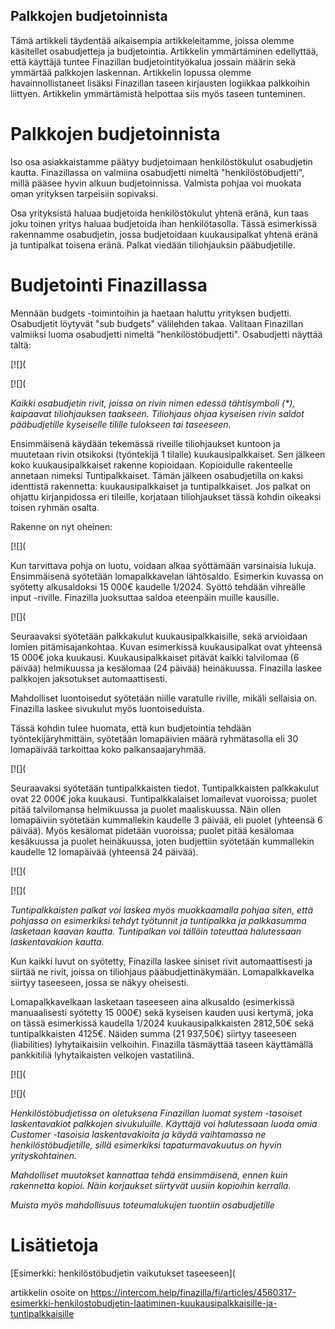 ## Palkkojen budjetoinnista

Tämä artikkeli täydentää aikaisempia artikkeleitamme, joissa olemme käsitellet osabudjetteja ja budjetointia. Artikkelin ymmärtäminen edellyttää, että käyttäjä tuntee Finazillan budjetointityökalua jossain määrin sekä ymmärtää palkkojen laskennan. Artikkelin lopussa olemme havainnollistaneet lisäksi Finazillan taseen kirjausten logiikkaa palkkoihin liittyen. Artikkelin ymmärtämistä helpottaa siis myös taseen tunteminen.

# Palkkojen budjetoinnista

Iso osa asiakkaistamme päätyy budjetoimaan henkilöstökulut osabudjetin kautta. Finazillassa on valmiina osabudjetti nimeltä "henkilöstöbudjetti", millä pääsee hyvin alkuun budjetoinnissa. Valmista pohjaa voi muokata oman yrityksen tarpeisiin sopivaksi.

Osa yrityksistä haluaa budjetoida henkilöstökulut yhtenä eränä, kun taas joku toinen yritys haluaa budjetoida ihan henkilötasolla. Tässä esimerkissä rakennamme osabudjetin, jossa budjetoidaan kuukausipalkat yhtenä eränä ja tuntipalkat toisena eränä. Palkat viedään tiliohjauksin pääbudjetille.

# Budjetointi Finazillassa

Mennään budgets -toimintoihin ja haetaan haluttu yrityksen budjetti. Osabudjetit löytyvät "sub budgets" välilehden takaa. Valitaan Finazillan valmiiksi luoma osabudjetti nimeltä "henkilöstöbudjetti". Osabudjetti näyttää tältä:

[![](

[![](

*Kaikki osabudjetin rivit, joissa on rivin nimen edessä tähtisymboli (\*), kaipaavat tiliohjauksen taakseen. Tiliohjaus ohjaa kyseisen rivin saldot pääbudjetille kyseiselle tilille tulokseen tai taseeseen.*

Ensimmäisenä käydään tekemässä riveille tiliohjaukset kuntoon ja muutetaan rivin otsikoksi (työntekijä 1 tilalle) kuukausipalkkaiset. Sen jälkeen koko kuukausipalkkaiset rakenne kopioidaan. Kopioidulle rakenteelle annetaan nimeksi Tuntipalkkaiset. Tämän jälkeen osabudjetilla on kaksi identtistä rakennetta: kuukausipalkkaiset ja tuntipalkkaiset. Jos palkat on ohjattu kirjanpidossa eri tileille, korjataan tiliohjaukset tässä kohdin oikeaksi toisen ryhmän osalta.

Rakenne on nyt oheinen:

[![](

Kun tarvittava pohja on luotu, voidaan alkaa syöttämään varsinaisia lukuja. Ensimmäisenä syötetään lomapalkkavelan lähtösaldo. Esimerkin kuvassa on syötetty alkusaldoksi 15 000€ kaudelle 1/2024. Syöttö tehdään vihreälle input -riville. Finazilla juoksuttaa saldoa eteenpäin muille kausille.

[![](

Seuraavaksi syötetään palkkakulut kuukausipalkkaisille, sekä arvioidaan lomien pitämisajankohtaa. Kuvan esimerkissä kuukausipalkat ovat yhteensä 15 000€ joka kuukausi. Kuukausipalkkaiset pitävät kaikki talvilomaa (6 päivää) helmikuussa ja kesälomaa (24 päivää) heinäkuussa. Finazilla laskee palkkojen jaksotukset automaattisesti.

Mahdolliset luontoisedut syötetään niille varatulle riville, mikäli sellaisia on. Finazilla laskee sivukulut myös luontoiseduista.

Tässä kohdin tulee huomata, että kun budjetointia tehdään työntekijäryhmittäin, syötetään lomapäivien määrä ryhmätasolla eli 30 lomapäivää tarkoittaa koko palkansaajaryhmää.

[![](

Seuraavaksi syötetään tuntipalkkaisten tiedot. Tuntipalkkaisten palkkakulut ovat 22 000€ joka kuukausi. Tuntipalkkalaiset lomailevat vuoroissa; puolet pitää talvilomansa helmikuussa ja puolet maaliskuussa. Näin ollen lomapäiviin syötetään kummallekin kaudelle 3 päivää, eli puolet (yhteensä 6 päivää). Myös kesälomat pidetään vuoroissa; puolet pitää kesälomaa kesäkuussa ja puolet heinäkuussa, joten budjettiin syötetään kummallekin kaudelle 12 lomapäivää (yhteensä 24 päivää).

[![](

[![](

*Tuntipalkkaisten palkat voi laskea myös muokkaamalla pohjaa siten, että pohjassa on esimerkiksi tehdyt työtunnit ja tuntipalkka ja palkkasumma lasketaan kaavan kautta. Tuntipalkan voi tällöin toteuttaa halutessaan laskentavakion kautta.* 

Kun kaikki luvut on syötetty, Finazilla laskee siniset rivit automaattisesti ja siirtää ne rivit, joissa on tiliohjaus pääbudjettinäkymään. Lomapalkkavelka siirtyy taseeseen, jossa se näkyy oheisesti.

Lomapalkkavelkaan lasketaan taseeseen aina alkusaldo (esimerkissä manuaalisesti syötetty 15 000€) sekä kyseisen kauden uusi kertymä, joka on tässä esimerkissä kaudella 1/2024 kuukausipalkkaisten 2812,50€ sekä tuntipalkkaisten 4125€. Näiden summa (21 937,50€) siirtyy taseeseen (liabilities) lyhytaikaisiin velkoihin. Finazilla täsmäyttää taseen käyttämällä pankkitiliä lyhytaikaisten velkojen vastatilinä.

[![](

[![](

*Henkilöstöbudjetissa on oletuksena Finazillan luomat system -tasoiset laskentavakiot palkkojen sivukuluille. Käyttäjä voi halutessaan luoda omia Customer -tasoisia laskentavakioita ja käydä vaihtamassa ne henkilöstöbudjetille, sillä esimerkiksi tapaturmavakuutus on hyvin yrityskohtainen.* 

*Mahdolliset muutokset kannattaa tehdä ensimmäisenä, ennen kuin rakennetta kopioi. Näin korjaukset siirtyvät uusiin kopioihin kerralla.*

*Muista myös mahdollisuus toteumalukujen tuontiin osabudjetille*

# Lisätietoja

[Esimerkki: henkilöstöbudjetin vaikutukset taseeseen](



artikkelin osoite on https://intercom.help/finazilla/fi/articles/4560317-esimerkki-henkilostobudjetin-laatiminen-kuukausipalkkaisille-ja-tuntipalkkaisille

